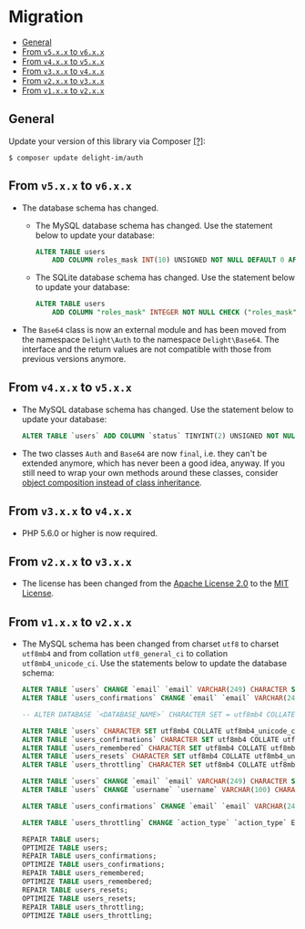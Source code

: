 # Migration

 * [General](#general)
 * [From `v5.x.x` to `v6.x.x`](#from-v5xx-to-v6xx)
 * [From `v4.x.x` to `v5.x.x`](#from-v4xx-to-v5xx)
 * [From `v3.x.x` to `v4.x.x`](#from-v3xx-to-v4xx)
 * [From `v2.x.x` to `v3.x.x`](#from-v2xx-to-v3xx)
 * [From `v1.x.x` to `v2.x.x`](#from-v1xx-to-v2xx)

## General

Update your version of this library via Composer [[?]](https://github.com/delight-im/Knowledge/blob/master/Composer%20(PHP).md):

```
$ composer update delight-im/auth
```

## From `v5.x.x` to `v6.x.x`

 * The database schema has changed.

   * The MySQL database schema has changed. Use the statement below to update your database:

     ```sql
     ALTER TABLE users
         ADD COLUMN roles_mask INT(10) UNSIGNED NOT NULL DEFAULT 0 AFTER verified;
     ```

   * The SQLite database schema has changed. Use the statement below to update your database:

     ```sql
     ALTER TABLE users
         ADD COLUMN "roles_mask" INTEGER NOT NULL CHECK ("roles_mask" >= 0) DEFAULT "0";
     ```

 * The `Base64` class is now an external module and has been moved from the namespace `Delight\Auth` to the namespace `Delight\Base64`. The interface and the return values are not compatible with those from previous versions anymore.

## From `v4.x.x` to `v5.x.x`

 * The MySQL database schema has changed. Use the statement below to update your database:

   ```sql
   ALTER TABLE `users` ADD COLUMN `status` TINYINT(2) UNSIGNED NOT NULL DEFAULT 0 AFTER `username`;
   ```

 * The two classes `Auth` and `Base64` are now `final`, i.e. they can't be extended anymore, which has never been a good idea, anyway. If you still need to wrap your own methods around these classes, consider [object composition instead of class inheritance](https://en.wikipedia.org/wiki/Composition_over_inheritance).

## From `v3.x.x` to `v4.x.x`

 * PHP 5.6.0 or higher is now required.

## From `v2.x.x` to `v3.x.x`

 * The license has been changed from the [Apache License 2.0](http://www.apache.org/licenses/LICENSE-2.0) to the [MIT License](https://opensource.org/licenses/MIT).

## From `v1.x.x` to `v2.x.x`

 * The MySQL schema has been changed from charset `utf8` to charset `utf8mb4` and from collation `utf8_general_ci` to collation `utf8mb4_unicode_ci`. Use the statements below to update the database schema:

   ```sql
   ALTER TABLE `users` CHANGE `email` `email` VARCHAR(249) CHARACTER SET utf8 COLLATE utf8_general_ci NOT NULL;
   ALTER TABLE `users_confirmations` CHANGE `email` `email` VARCHAR(249) CHARACTER SET utf8 COLLATE utf8_general_ci NOT NULL;

   -- ALTER DATABASE `<DATABASE_NAME>` CHARACTER SET = utf8mb4 COLLATE = utf8mb4_unicode_ci;

   ALTER TABLE `users` CHARACTER SET utf8mb4 COLLATE utf8mb4_unicode_ci;
   ALTER TABLE `users_confirmations` CHARACTER SET utf8mb4 COLLATE utf8mb4_unicode_ci;
   ALTER TABLE `users_remembered` CHARACTER SET utf8mb4 COLLATE utf8mb4_unicode_ci;
   ALTER TABLE `users_resets` CHARACTER SET utf8mb4 COLLATE utf8mb4_unicode_ci;
   ALTER TABLE `users_throttling` CHARACTER SET utf8mb4 COLLATE utf8mb4_unicode_ci;

   ALTER TABLE `users` CHANGE `email` `email` VARCHAR(249) CHARACTER SET utf8mb4 COLLATE utf8mb4_unicode_ci NOT NULL;
   ALTER TABLE `users` CHANGE `username` `username` VARCHAR(100) CHARACTER SET utf8mb4 COLLATE utf8mb4_unicode_ci NULL DEFAULT NULL;

   ALTER TABLE `users_confirmations` CHANGE `email` `email` VARCHAR(249) CHARACTER SET utf8mb4 COLLATE utf8mb4_unicode_ci NOT NULL;

   ALTER TABLE `users_throttling` CHANGE `action_type` `action_type` ENUM('login','register','confirm_email') CHARACTER SET utf8mb4 COLLATE utf8mb4_unicode_ci NOT NULL;

   REPAIR TABLE users;
   OPTIMIZE TABLE users;
   REPAIR TABLE users_confirmations;
   OPTIMIZE TABLE users_confirmations;
   REPAIR TABLE users_remembered;
   OPTIMIZE TABLE users_remembered;
   REPAIR TABLE users_resets;
   OPTIMIZE TABLE users_resets;
   REPAIR TABLE users_throttling;
   OPTIMIZE TABLE users_throttling;
   ```
